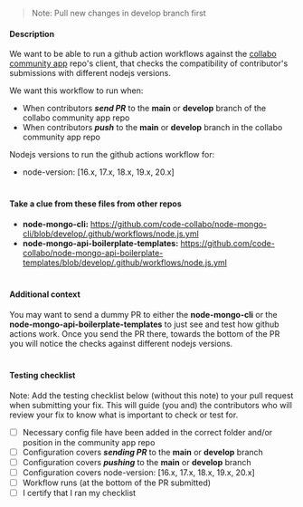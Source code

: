 > Note: Pull new changes in develop branch first

#### Description
We want to be able to run a github action workflows against the [collabo community app](https://github.com/code-collabo/collabo-community-app) repo's client, that checks the compatibility of contributor's submissions with different nodejs versions. 

We want this workflow to run when:
- When contributors **_send PR_** to the **main** or **develop** branch of the collabo community app repo
- When contributors **_push_** to the **main** or **develop** branch in the collabo community app repo

Nodejs versions to run the github actions workflow for:
-  node-version: [16.x, 17.x, 18.x, 19.x, 20.x]

#

#### Take a clue from these files from other repos
- **node-mongo-cli:** https://github.com/code-collabo/node-mongo-cli/blob/develop/.github/workflows/node.js.yml
- **node-mongo-api-boilerplate-templates:** https://github.com/code-collabo/node-mongo-api-boilerplate-templates/blob/develop/.github/workflows/node.js.yml

#

#### Additional context
You may want to send a dummy PR to either the **node-mongo-cli** or the **node-mongo-api-boilerplate-templates** to just see and test how github actions work. Once you send the PR there, towards the bottom of the PR you will notice the checks against different nodejs versions.

#

#### Testing checklist
Note: Add the testing checklist below (without this note) to your pull request when submitting your fix. This will guide (you and) the contributors who will review your fix to know what is important to check or test for.
- [ ] Necessary config file have been added in the correct folder and/or position in the community app repo
- [ ] Configuration covers **_sending PR_** to the **main** or **develop** branch
- [ ] Configuration covers **_pushing_** to the **main** or **develop** branch
- [ ] Configuration covers node-version: [16.x, 17.x, 18.x, 19.x, 20.x]
- [ ] Workflow runs (at the bottom of the PR submitted)
- [ ] I certify that I ran my checklist
